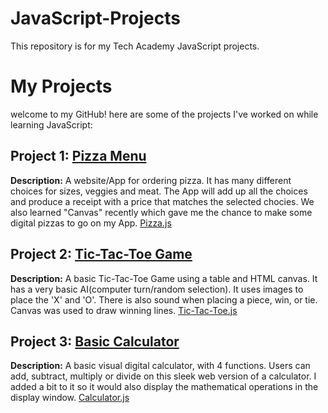 # JavaScript-Projects
This repository is for my Tech Academy JavaScript projects.
# My Projects
welcome to my GitHub! here are some of the projects I've worked on while learning JavaScript:

## Project 1: [Pizza Menu](https://github.com/Dev-OtedGamer/JavaScript-Projects/blob/main/Pizza_Project/Pizza.html)
**Description:** A website/App for ordering pizza. It has many different choices for sizes, veggies and meat. The App will add up all the choices and produce a receipt with a price that matches the selected chocies. We also learned "Canvas" recently which gave me the chance to make some digital pizzas to go on my App.
[Pizza.js](https://github.com/Dev-OtedGamer/JavaScript-Projects/blob/main/Pizza_Project/Pizza_JavaScript/Pizza.js)

## Project 2: [Tic-Tac-Toe Game](https://github.com/Dev-OtedGamer/JavaScript-Projects/blob/main/TicTacToe/TicTacToe.html)
**Description:** A basic Tic-Tac-Toe Game using a table and HTML canvas. It has a very basic AI(computer turn/random selection). It uses images to place the 'X' and 'O'. There is also sound when placing a piece, win, or tie. Canvas was used to draw winning lines.
[Tic-Tac-Toe.js](https://github.com/Dev-OtedGamer/JavaScript-Projects/blob/main/TicTacToe/js/tictactoe.js)

## Project 3: [Basic Calculator](https://github.com/Dev-OtedGamer/JavaScript-Projects/blob/main/Calculator/Calculator.html)
**Description:** A basic visual digital calculator, with 4 functions. Users can add, subtract, multiply or divide on this sleek web version of a calculator. I added a bit to it so it would also display the mathematical operations in the display window. 
[Calculator.js](https://github.com/Dev-OtedGamer/JavaScript-Projects/blob/main/Calculator/Javascript/Calculator_Javascript.js)
